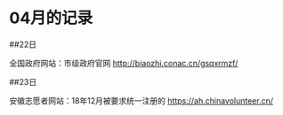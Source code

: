 # 04月的记录

##22日

全国政府网站：市级政府官网 http://biaozhi.conac.cn/gsqxrmzf/

##23日

安徽志愿者网站：18年12月被要求统一注册的 https://ah.chinavolunteer.cn/
